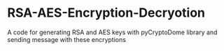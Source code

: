 # RSA-AES-Encryption-Decryotion

A code for generating RSA and AES keys with pyCryptoDome library and sending message with these encryptions
